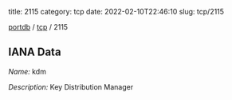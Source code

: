 title: 2115
category: tcp
date: 2022-02-10T22:46:10
slug: tcp/2115

[portdb](/) / [tcp](/category/tcp.html) / 2115


## IANA Data

_Name:_ kdm

_Description:_ Key Distribution Manager

